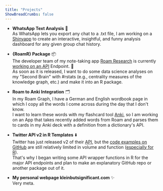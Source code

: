 ```yaml
---
title: "Projects"
ShowBreadCrumbs: false
---
```


-   **WhatsApp Text Analysis** 💬  
    As WhatsApp lets you export any chat to a .txt file, I am working on a [Shinyapp](https://shiny.rstudio.com) to create an interactive, insightful, and funny analysis dashboard for any given group chat history.

-   **{RoamR} Package** 📦  
    The developer team of my note-taking app [Roam Research](https://roamresearch.com) is currently [working on an API](https://twitter.com/RoamResearch/status/1220174709792227328) Endpoint. 🎉  
    As soon as it is released, I want to do some data science analyses on my "Second Brain" with \#rstats (e.g., centrality measures of the knowledge graph, etc.) and make it into an R package.

-   **Roam to Anki Integration** 🗂  
    In my Roam Graph, I have a German and English wordbook page in which I copy all the words I come across during the day that I don't know.  
    I want to learn these words with my flashcard tool [Anki](https://apps.ankiweb.net), so I am working on an App that takes recently added words from Roam and parses them to cards in my Anki deck with a definition from a dictionary's API.

-   **Twitter API v2 in R Templates** ⬇️  
    Twitter has just released v2 of their [API](https://developer.twitter.com/en/docs/twitter-api/early-access), but the [code examples on GitHub](https://github.com/twitterdev/Twitter-API-v2-sample-code/) are still relatively limited in volume and function ([especially for R](https://github.com/twitterdev/Twitter-API-v2-sample-code/search?l=R)).   
    That's why I began writing some API wrapper functions in R for the major API endpoints and plan to make an explanatory GitHub repo or another package out of it.

-   **My personal webpage kleinbutsignificant.com** ✨  
    Very meta.